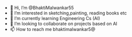 - 👋 Hi, I’m @BhaktiMalwankar55
- 👀 I’m interested in sketching,painting, reading books etc
- 🌱 I’m currently learning Engineering Cs (AI)
- 💞️ I’m looking to collaborate on  projects based on AI
- 📫 How to reach me bhaktimalwankar5@

<!---
BhaktiMalwankar55/BhaktiMalwankar55 is a ✨ special ✨ repository because its `README.md` (this file) appears on your GitHub profile.
You can click the Preview link to take a look at your changes.
--->
